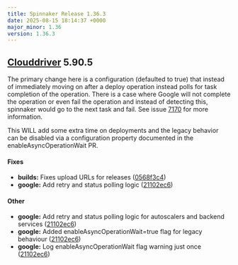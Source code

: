 ```yaml
---
title: Spinnaker Release 1.36.3
date: 2025-08-15 18:14:37 +0000
major_minor: 1.36
version: 1.36.3
---
```


## [Clouddriver](#clouddriver) 5.90.5

The primary change here is a configuration (defaulted to true) that instead of immediately moving on after a deploy operation instead polls for task completion of the operation.  There
is a case where Google will not complete the operation or even fail the operation and instead of detecting this, spinnaker would go to the next task and fail.  See issue [7170](https://github.com/spinnaker/spinnaker/issues/7170) for more information.

This WILL add some extra time on deployments and the legacy behavior can be disabled via a configuration property documented in the enableAsyncOperationWait PR.

#### Fixes

* **builds:**   Fixes upload URLs for releases ([0568f3c4](https://github.com/spinnaker/clouddriver/commit/0568f3c463ada1bdbff8c58a2ec08653edee64ff))
* **google:**   Add retry and status polling logic ([21102ec6](https://github.com/spinnaker/clouddriver/commit/21102ec6a5e143c5682fa1859b9be182f55ef767))

#### Other

* **google:**   Add retry and status polling logic for autoscalers and backend services ([21102ec6](https://github.com/spinnaker/clouddriver/commit/21102ec6a5e143c5682fa1859b9be182f55ef767))
* **google:**   Added enableAsyncOperationWait=true flag for legacy behaviour ([21102ec6](https://github.com/spinnaker/clouddriver/commit/21102ec6a5e143c5682fa1859b9be182f55ef767))
* **google:**   Log enableAsyncOperationWait flag warning just once ([21102ec6](https://github.com/spinnaker/clouddriver/commit/21102ec6a5e143c5682fa1859b9be182f55ef767))
